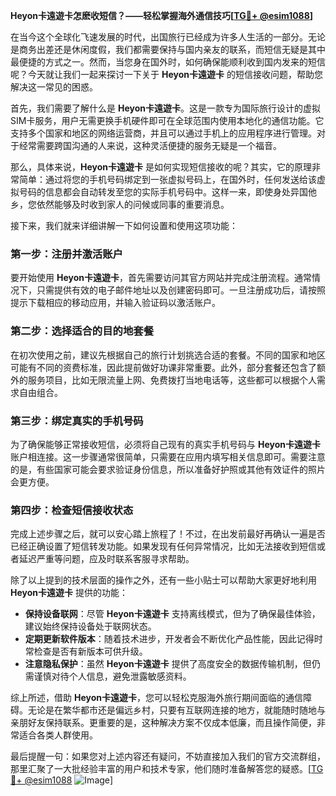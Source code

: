 **Heyon卡遠遊卡怎麽收短信？——轻松掌握海外通信技巧[[TG💪+ @esim1088](https://t.me/s/esim1088)]**

在当今这个全球化飞速发展的时代，出国旅行已经成为许多人生活的一部分。无论是商务出差还是休闲度假，我们都需要保持与国内亲友的联系，而短信无疑是其中最便捷的方式之一。然而，当您身在国外时，如何确保能顺利收到国内发来的短信呢？今天就让我们一起来探讨一下关于 **Heyon卡遠遊卡** 的短信接收问题，帮助您解决这一常见的困惑。

首先，我们需要了解什么是 **Heyon卡遠遊卡**。这是一款专为国际旅行设计的虚拟SIM卡服务，用户无需更换手机硬件即可在全球范围内使用本地化的通信功能。它支持多个国家和地区的网络运营商，并且可以通过手机上的应用程序进行管理。对于经常需要跨国沟通的人来说，这种灵活便捷的服务无疑是一个福音。

那么，具体来说，**Heyon卡遠遊卡** 是如何实现短信接收的呢？其实，它的原理非常简单：通过将您的手机号码绑定到一张虚拟号码上，在国外时，任何发送给该虚拟号码的信息都会自动转发至您的实际手机号码中。这样一来，即使身处异国他乡，您依然能够及时收到家人的问候或同事的重要消息。

接下来，我们就来详细讲解一下如何设置和使用这项功能：

### 第一步：注册并激活账户

要开始使用 **Heyon卡遠遊卡**，首先需要访问其官方网站并完成注册流程。通常情况下，只需提供有效的电子邮件地址以及创建密码即可。一旦注册成功后，请按照提示下载相应的移动应用，并输入验证码以激活账户。

### 第二步：选择适合的目的地套餐

在初次使用之前，建议先根据自己的旅行计划挑选合适的套餐。不同的国家和地区可能有不同的资费标准，因此提前做好功课非常重要。此外，部分套餐还包含了额外的服务项目，比如无限流量上网、免费拨打当地电话等，这些都可以根据个人需求自由组合。

### 第三步：绑定真实的手机号码

为了确保能够正常接收短信，必须将自己现有的真实手机号码与 **Heyon卡遠遊卡** 账户相连接。这一步骤通常很简单，只需要在应用内填写相关信息即可。需要注意的是，有些国家可能会要求验证身份信息，所以准备好护照或其他有效证件的照片会更方便。

### 第四步：检查短信接收状态

完成上述步骤之后，就可以安心踏上旅程了！不过，在出发前最好再确认一遍是否已经正确设置了短信转发功能。如果发现有任何异常情况，比如无法接收到短信或者延迟严重等问题，应及时联系客服寻求帮助。

除了以上提到的技术层面的操作之外，还有一些小贴士可以帮助大家更好地利用 **Heyon卡遠遊卡** 提供的功能：

- **保持设备联网**：尽管 **Heyon卡遠遊卡** 支持离线模式，但为了确保最佳体验，建议始终保持设备处于联网状态。
- **定期更新软件版本**：随着技术进步，开发者会不断优化产品性能，因此记得时常检查是否有新版本可供升级。
- **注意隐私保护**：虽然 **Heyon卡遠遊卡** 提供了高度安全的数据传输机制，但仍需谨慎对待个人信息，避免泄露敏感资料。

综上所述，借助 **Heyon卡遠遊卡**，您可以轻松克服海外旅行期间面临的通信障碍。无论是在繁华都市还是偏远乡村，只要有互联网连接的地方，就能随时随地与亲朋好友保持联系。更重要的是，这种解决方案不仅成本低廉，而且操作简便，非常适合各类人群使用。

最后提醒一句：如果您对上述内容还有疑问，不妨直接加入我们的官方交流群组，那里汇聚了一大批经验丰富的用户和技术专家，他们随时准备解答您的疑惑。[[TG💪+ @esim1088](https://t.me/s/esim1088) ![Image](https://i.postimg.cc/4NQfJmqS/Snipaste-2025-05-13-00-14-12.png)]